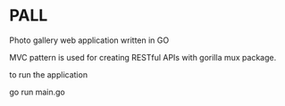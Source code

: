 # PALL

Photo gallery web application written in GO


MVC pattern is used for creating RESTful APIs with gorilla mux package.


to run the application

go run main.go

